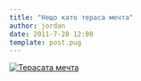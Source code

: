 ```yaml
---
title: "Нещо като тераса мечта"
author: jordan
date: 2011-7-20 12:00
template: post.pug
---
```


[![Терасата
мечта](2011-07-13_15-37-25_186.jpg)](2011-07-13_15-37-25_186.jpg)
